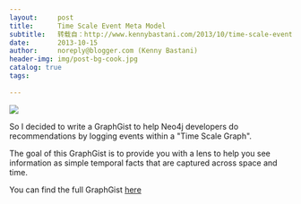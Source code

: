 ```yaml
---
layout:     post
title:      Time Scale Event Meta Model
subtitle:   转载自：http://www.kennybastani.com/2013/10/time-scale-event-meta-model.html
date:       2013-10-15
author:     noreply@blogger.com (Kenny Bastani)
header-img: img/post-bg-cook.jpg
catalog: true
tags:
    
---
```



















![](https://resources.blogblog.com/img/icon18_wrench_allbkg.png)
















So I decided to write a GraphGist to help Neo4j developers do recommendations by logging events within a "Time Scale Graph". 

The goal of this GraphGist is to provide you with a lens to help you see information as simple temporal facts that are captured across space and time.

You can find the full GraphGist [here](http://gist.neo4j.org/?github-kbastani%2Fgists%2F%2Fmeta%2FTimeScaleEventMetaModel.adoc)


